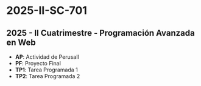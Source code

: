 # 2025-II-SC-701

## 2025 - II Cuatrimestre - Programación Avanzada en Web

- **AP**: Actividad de Perusall
- **PF**: Proyecto Final
- **TP1**: Tarea Programada 1
- **TP2**: Tarea Programada 2
